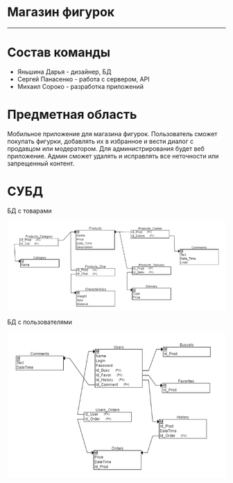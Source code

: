 # Магазин фигурок
---
# Состав команды
- Яньшина Дарья - дизайнер, БД
- Сергей Панасенко - работа с сервером, API
- Михаил Сороко - разработка приложений

# Предметная область 
Мобильное приложение для магазина фигурок. Пользователь сможет покупать фигурки, добавлять их в избранное и вести диалог с продавцом или модератором. Для администрирования будет веб приложение. Админ сможет удалять и исправлять все неточности или запрещенный контент.

# СУБД
БД с товарами

![БД с товарами](https://github.com/Gravetar/My_BD/blob/master/Rel1.png "БД с товарами")

БД с пользователями

![БД с пользователями](https://github.com/Gravetar/My_BD/blob/master/Rel2.png "БД с пользователями")

